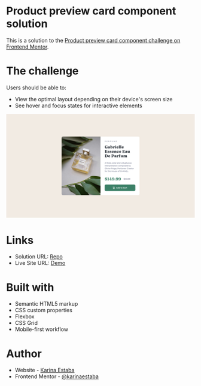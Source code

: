 # Product preview card component solution

This is a solution to the [Product preview card component challenge on Frontend Mentor](https://www.frontendmentor.io/challenges/product-preview-card-component-GO7UmttRfa).

# The challenge

Users should be able to:

- View the optimal layout depending on their device's screen size
- See hover and focus states for interactive elements

![](./screenshot.png)

# Links

- Solution URL: [Repo](https://github.com/karinaestaba/product-preview-card)
- Live Site URL: [Demo](https://karinaestaba.github.io/product-preview-card)

# Built with

- Semantic HTML5 markup
- CSS custom properties
- Flexbox
- CSS Grid
- Mobile-first workflow

# Author

- Website - [Karina Estaba]()
- Frontend Mentor - [@karinaestaba](https://www.frontendmentor.io/profile/karinaestaba)
